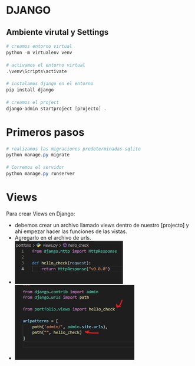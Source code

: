 # DJANGO    
## Ambiente virutal y Settings
```powershell
# creamos entorno virtual
python -m virtualenv venv

# activamos el entorno virtual
.\venv\Scripts\activate

# instalamos django en el entorno
pip install django

# creamos el project
django-admin startproject [projecto] .
```

# Primeros pasos
```powershell
# realizamos las migraciones predeterminadas sqlite
python manage.py migrate

# Corremos el servidor
python manage.py runserver
```

# Views
Para crear Views en Django:
- debemos crear un archivo llamado views dentro de nuestro [projecto] y ahí empezar hacer las funciones de las vistas.
- Agregarlo en el archivo de urls.
- ![](./imagenes/vista1.jpg)
- ![](./imagenes/agregar_vista_url.jpg)